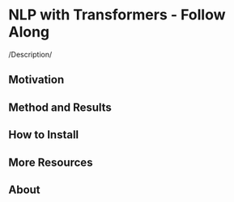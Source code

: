 # NLP with Transformers - Follow Along
/Description/
## Motivation

## Method and Results

## How to Install

## More Resources

## About

